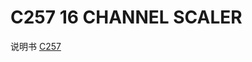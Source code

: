 <!-- C257.md --- 
;; 
;; Description: 
;; Author: Hongyi Wu(吴鸿毅)
;; Email: wuhongyi@qq.com 
;; Created: 四 6月  1 16:13:19 2017 (+0800)
;; Last-Updated: 五 6月  2 18:14:40 2017 (+0800)
;;           By: Hongyi Wu(吴鸿毅)
;;     Update #: 2
;; URL: http://wuhongyi.cn -->

# C257    16 CHANNEL SCALER

说明书 [C257](http://wuhongyi.cn/DAQNote/pdf/ElectronicsModules/CAEN/c257_g.pdf)



<!-- C257.md ends here -->
